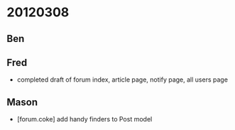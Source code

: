 # 20120308

## Ben



## Fred
- completed draft of forum index, article page, notify page, all users page


## Mason
- [forum.coke] add handy finders to Post model
